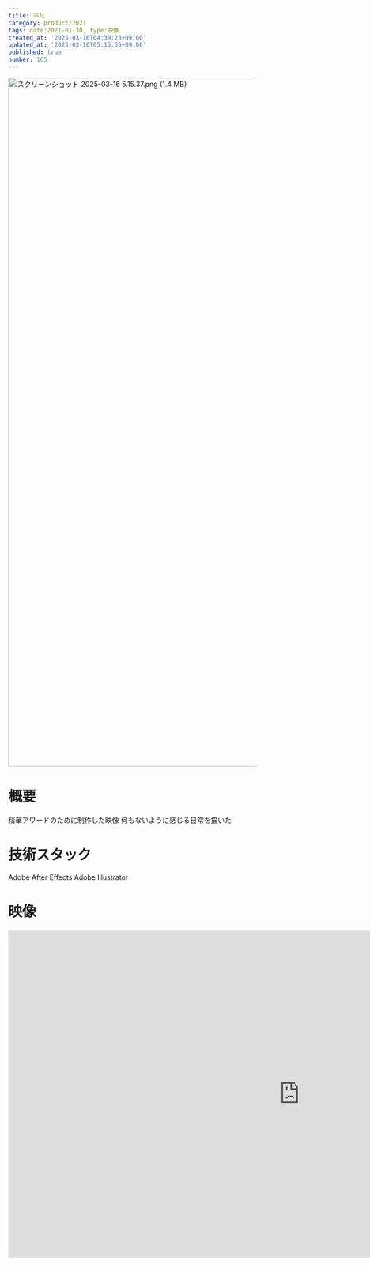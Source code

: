 ```yaml
---
title: 平凡
category: product/2021
tags: date:2021-01-30, type:映像
created_at: '2025-03-16T04:39:23+09:00'
updated_at: '2025-03-16T05:15:55+09:00'
published: true
number: 165
---
```


<img width="1392" alt="スクリーンショット 2025-03-16 5.15.37.png (1.4 MB)" src="/img/165/7a48c2c1-c084-4267-a23f-26328910e493.webp">


# 概要
精華アワードのために制作した映像
何もないように感じる日常を描いた

# 技術スタック
Adobe After Effects
Adobe Illustrator

# 映像
<iframe width="1178" height="663" src="https://www.youtube.com/embed/ZVi7Ayouou0" title="平凡" frameborder="0" allow="accelerometer; autoplay; clipboard-write; encrypted-media; gyroscope; picture-in-picture; web-share" referrerpolicy="strict-origin-when-cross-origin" allowfullscreen></iframe>

